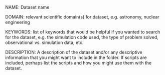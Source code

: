 NAME: Dataset name

DOMAIN: relevant scientific domain(s) for dataset, e.g. astronomy, nuclear engineering

KEYWORDS: list of keywords that would be helpful if you wanted to search for
the dataset, e.g. the simulation code used, the type of problem solved,
observational vs. simulation data, etc. 

DESCRIPTION: A description of the dataset and/or any descriptive information
that you might want to include in the folder. If scripts are included, perhaps
list the scripts and how you might use them with the dataset. 
